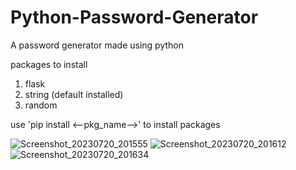 # Python-Password-Generator
A password generator made using python

packages to install
1. flask
2. string (default installed)
3. random

use 'pip install <--pkg_name-->' to install packages


![Screenshot_20230720_201555](https://github.com/devy52/Python-Password-Generator/assets/108571763/0f785298-ce6b-4cba-9be9-c50bdd4bcbcb)
![Screenshot_20230720_201612](https://github.com/devy52/Python-Password-Generator/assets/108571763/6d81a11f-087b-4f25-a831-d41aaf4c29e5)
![Screenshot_20230720_201634](https://github.com/devy52/Python-Password-Generator/assets/108571763/04472ddb-402c-418e-bb35-5e81a5d30c20)
